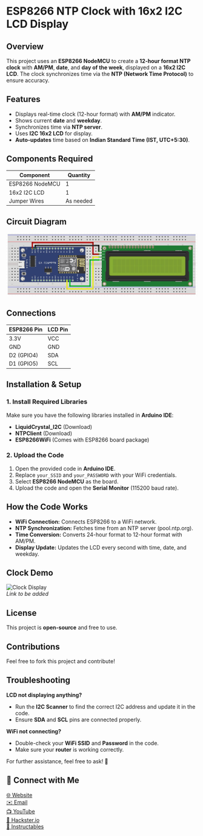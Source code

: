 # ESP8266 NTP Clock with 16x2 I2C LCD Display

## Overview
This project uses an **ESP8266 NodeMCU** to create a **12-hour format NTP clock** with **AM/PM**, **date**, and **day of the week**, displayed on a **16x2 I2C LCD**. The clock synchronizes time via the **NTP (Network Time Protocol)** to ensure accuracy.

## Features
- Displays real-time clock (12-hour format) with **AM/PM** indicator.
- Shows current **date** and **weekday**.
- Synchronizes time via **NTP server**.
- Uses **I2C 16x2 LCD** for display.
- **Auto-updates** time based on **Indian Standard Time (IST, UTC+5:30)**.

## Components Required

| Component              | Quantity |
| ---------------------- | -------- |
| ESP8266 NodeMCU        | 1        |
| 16x2 I2C LCD           | 1        |
| Jumper Wires           | As needed|

## Circuit Diagram
![alt_text, width="200"](/image/sc.JPG)

## Connections

| ESP8266 Pin           | LCD Pin       |
| --------------------- | ------------- |
| 3.3V                  | VCC           |
| GND                   | GND           |
| D2 (GPIO4)            | SDA           |
| D1 (GPIO5)            | SCL           |

## Installation & Setup

### 1. Install Required Libraries
Make sure you have the following libraries installed in **Arduino IDE**:

- **LiquidCrystal_I2C** (Download)
- **NTPClient** (Download)
- **ESP8266WiFi** (Comes with ESP8266 board package)

### 2. Upload the Code
1. Open the provided code in **Arduino IDE**.
2. Replace `your_SSID` and `your_PASSWORD` with your WiFi credentials.
3. Select **ESP8266 NodeMCU** as the board.
4. Upload the code and open the **Serial Monitor** (115200 baud rate).

## How the Code Works
- **WiFi Connection:** Connects ESP8266 to a WiFi network.
- **NTP Synchronization:** Fetches time from an NTP server (pool.ntp.org).
- **Time Conversion:** Converts 24-hour format to 12-hour format with AM/PM.
- **Display Update:** Updates the LCD every second with time, date, and weekday.

## Clock Demo
![Clock Display](#)  
*Link to be added*

## License
This project is **open-source** and free to use.

## Contributions
Feel free to fork this project and contribute!

## Troubleshooting

**LCD not displaying anything?**
- Run the **I2C Scanner** to find the correct I2C address and update it in the code.
- Ensure **SDA** and **SCL** pins are connected properly.

**WiFi not connecting?**
- Double-check your **WiFi SSID** and **Password** in the code.
- Make sure your **router** is working correctly.

For further assistance, feel free to ask! 🚀

## 🔗 Connect with Me
[🌐 Website](https://electroiot.in)  
[✉️ Email](mailto:electroiot@hotmail.com)  
[📺 YouTube](https://www.youtube.com/@ElectroIoT-IN)  
[🔬 Hackster.io](https://www.hackster.io/Manoranjan2050)  
[📖 Instructables](https://www.instructables.com/member/ElectroIoTIN)  



